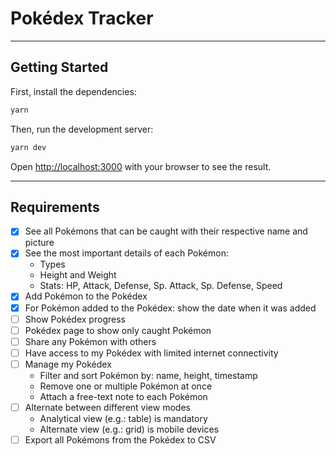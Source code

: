# Pokédex Tracker

---

## Getting Started

First, install the dependencies:

```bash
yarn
```

Then, run the development server:

```bash
yarn dev
```

Open [http://localhost:3000](http://localhost:3000) with your browser to see the result.

---

## Requirements

- [x] See all Pokémons that can be caught with their respective name and picture
- [x] See the most important details of each Pokémon:
  - Types
  - Height and Weight
  - Stats: HP, Attack, Defense, Sp. Attack, Sp. Defense, Speed
- [x] Add Pokémon to the Pokédex
- [x] For Pokémon added to the Pokédex: show the date when it was added
- [ ] Show Pokédex progress
- [ ] Pokédex page to show only caught Pokémon
- [ ] Share any Pokémon with others
- [ ] Have access to my Pokédex with limited internet connectivity
- [ ] Manage my Pokédex
  - Filter and sort Pokémon by: name, height, timestamp
  - Remove one or multiple Pokémon at once
  - Attach a free-text note to each Pokémon
- [ ] Alternate between different view modes
  - Analytical view (e.g.: table) is mandatory
  - Alternate view (e.g.: grid) is mobile devices
- [ ] Export all Pokémons from the Pokédex to CSV